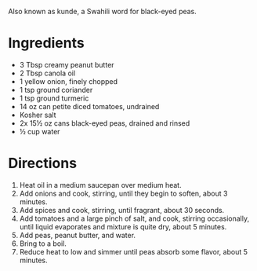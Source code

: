 Also known as kunde, a Swahili word for black-eyed peas.

# Ingredients

- 3 Tbsp creamy peanut butter
- 2 Tbsp canola oil
- 1 yellow onion, finely chopped
- 1 tsp ground coriander
- 1 tsp ground turmeric
- 14 oz can petite diced tomatoes, undrained
- Kosher salt
- 2x 15½ oz cans black-eyed peas, drained and rinsed
- ½ cup water

# Directions

1. Heat oil in a medium saucepan over medium heat.
1. Add onions and cook, stirring, until they begin to soften, about 3 minutes.
1. Add spices and cook, stirring, until fragrant, about 30 seconds.
1. Add tomatoes and a large pinch of salt, and cook, stirring occasionally, until liquid evaporates and mixture is quite dry, about 5 minutes.
1. Add peas, peanut butter, and water.
1. Bring to a boil.
1. Reduce heat to low and simmer until peas absorb some flavor, about 5 minutes.
